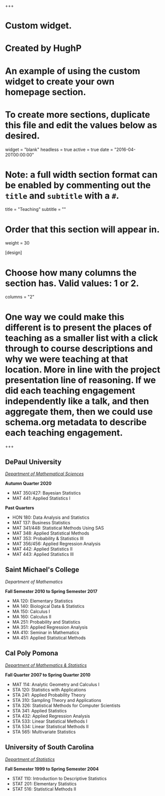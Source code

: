 +++
# Custom widget.
# Created by HughP
# An example of using the custom widget to create your own homepage section.
# To create more sections, duplicate this file and edit the values below as desired.
widget = "blank"
headless = true
active = true
date = "2016-04-20T00:00:00"

# Note: a full width section format can be enabled by commenting out the `title` and `subtitle` with a `#`.
title = "Teaching"
subtitle = ""


# Order that this section will appear in.
weight = 30

[design]
  # Choose how many columns the section has. Valid values: 1 or 2.
  columns = "2"

# One way we could make this different is to present the places of teaching as a smaller list with a click through to course descriptions and why we were teaching at that location. More in line with the project presentation line of reasoning. If we did each teaching engagement independently like a talk, and then aggregate them, then we could use schema.org metadata to describe each teaching engagement.

+++
<h2>DePaul University</h2>

_[Department of Mathematical Sciences](https://csh.depaul.edu/academics/mathematical-sciences/Pages/default.aspx)_

**Autumn Quarter 2020**
+ MAT 350/427: Bayesian Statistics
+ MAT 441: Applied Statistics I

**Past Quarters**
+ HON 180: Data Analysis and Statistics
+ MAT 137: Business Statistics
+ MAT 341/448: Statistical Methods Using SAS
+ MAT 348: Applied Statistical Methods
+ MAT 353: Probability & Statistics III
+ MAT 356/456: Applied Regression Analysis
+ MAT 442: Applied Statistics II
+ MAT 443: Applied Statistics III

<h2>Saint Michael's College</h2>

_Department of Mathematics_ 

**Fall Semester 2010 to Spring Semester 2017**
+ MA 120: Elementary Statistics
+ MA 140: Biological Data & Statistics
+ MA 150: Calculus I
+ MA 160: Calculus II
+ MA 251: Probability and Statistics
+ MA 351: Applied Regression Analysis
+ MA 410: Seminar in Mathematics
+ MA 451: Applied Statistical Methods

<h2>Cal Poly Pomona</h2>

_[Department of Mathematics & Statistics](https://www.cpp.edu/sci/mathematics-statistics/index.shtml)_

**Fall Quarter 2007 to Spring Quarter 2010**
+ MAT 114: Analytic Geometry and Calculus I
+ STA 120: Statistics with Applications
+ STA 241: Applied Probability Theory
+ STA 310: Sampling Theory and Applications
+ STA 326: Statistical Methods for Computer Scientists
+ STA 341: Applied Statistics
+ STA 432: Applied Regression Analysis
+ STA 533: Linear Statistical Methods I
+ STA 534: Linear Statistical Methods II
+ STA 565: Multivariate Statistics

<h2>University of South Carolina</h2>

_[Department of Statistics](https://sc.edu/study/colleges_schools/artsandsciences/statistics/index.php)_

**Fall Semester 1999 to Spring Semester 2004**
+ STAT 110: Introduction to Descriptive Statistics
+ STAT 201: Elementary Statistics
+ STAT 516: Statistical Methods II
